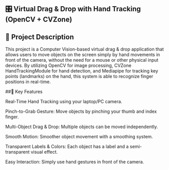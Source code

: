 ## 🎛 Virtual Drag & Drop with Hand Tracking (OpenCV + CVZone)
## 📌 Project Description
This project is a Computer Vision-based virtual drag & drop application that allows users to move objects on the screen simply by hand movements in front of the camera, without the need for a mouse or other physical input devices. By utilizing OpenCV for image processing, CVZone HandTrackingModule for hand detection, and Mediapipe for tracking key points (landmarks) on the hand, this system is able to recognize finger positions in real-time.

##🎯 Key Features

Real-Time Hand Tracking using your laptop/PC camera.

Pinch-to-Grab Gesture: Move objects by pinching your thumb and index finger.

Multi-Object Drag & Drop: Multiple objects can be moved independently.

Smooth Motion: Smoother object movement with a smoothing system.

Transparent Labels & Colors: Each object has a label and a semi-transparent visual effect.

Easy Interaction: Simply use hand gestures in front of the camera.
